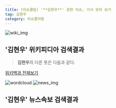 ```yaml
---
title: (이슈클립) '**김현우**' 관련 이슈, 기사 모아 보기
tag: 김현우
category: 이슈클리핑
---
```

![wiki_img](https://user-images.githubusercontent.com/42597476/44503234-41136a80-a6d0-11e8-9071-6fc6418eafe4.png)
## **'**김현우**'** 위키피디아 검색결과
>**김현우**의 다른 뜻은 다음과 같다.

<a href="https://ko.wikipedia.org/wiki/김현우" target="_blank">위키백과 전체보기</a>

![wordcloud](https://s3.ap-northeast-2.amazonaws.com/lyrics101-wordcloud/2018-10-01-1538400961.png)
![news_img](https://user-images.githubusercontent.com/42597476/44507050-1206f400-a6e4-11e8-8d98-7ffbfebb353f.png)
## **'**김현우**'** 뉴스속보 검색결과

